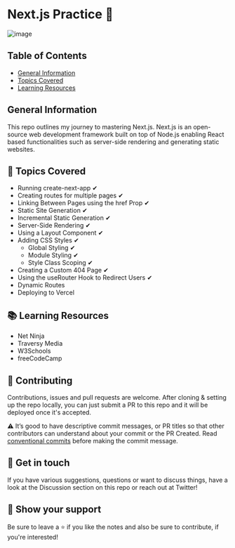 # Next.js Practice 💭

![image](https://user-images.githubusercontent.com/55777067/168449057-0c777707-8d69-4104-bbae-7d91db356476.png)

## Table of Contents
* [General Information](#general-info)
* [Topics Covered](#topics-covered)
* [Learning Resources](#resources)


## General Information
This repo outlines my journey to mastering Next.js. Next.js is an open-source web development framework built on top of Node.js enabling React based functionalities such as server-side rendering and generating static websites.


## 📌 Topics Covered

- Running create-next-app ✔
- Creating routes for multiple pages ✔
- Linking Between Pages using the href Prop ✔
- Static Site Generation ✔
- Incremental Static Generation ✔
- Server-Side Rendering ✔
- Using a Layout Component ✔
- Adding CSS Styles ✔
  - Global Styling ✔
  - Module Styling ✔
  - Style Class Scoping ✔
 - Creating a Custom 404 Page ✔
-  Using the useRouter Hook to Redirect Users ✔
- Dynamic Routes
- Deploying to Vercel


## 📚 Learning Resources

- Net Ninja 
- Traversy Media
- W3Schools
- freeCodeCamp

## 🤝 Contributing

Contributions, issues and pull requests are welcome. After cloning & setting up the repo locally, you can just submit a PR to this repo and it will be deployed once it's accepted.


⚠️ It’s good to have descriptive commit messages, or PR titles so that other contributors can understand about your commit or the PR Created. Read [conventional commits](https://www.conventionalcommits.org/en/v1.0.0-beta.3/) before making the commit message.


## 💬 Get in touch

If you have various suggestions, questions or want to discuss things, have a look at the Discussion section on this repo or reach out at Twitter!


## 🙌 Show your support

Be sure to leave a ⭐️ if you like the notes and also be sure to contribute, if you're interested!
